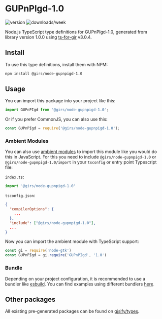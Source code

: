 
# GUPnPIgd-1.0

![version](https://img.shields.io/npm/v/@girs/node-gupnpigd-1.0)
![downloads/week](https://img.shields.io/npm/dw/@girs/node-gupnpigd-1.0)


Node.js TypeScript type definitions for GUPnPIgd-1.0, generated from library version 1.0.0 using [ts-for-gir](https://github.com/gjsify/ts-for-gir) v3.0.4.


## Install

To use this type definitions, install them with NPM:
```bash
npm install @girs/node-gupnpigd-1.0
```

## Usage

You can import this package into your project like this:
```ts
import GUPnPIgd from '@girs/node-gupnpigd-1.0';
```

Or if you prefer CommonJS, you can also use this:
```ts
const GUPnPIgd = require('@girs/node-gupnpigd-1.0');
```

### Ambient Modules

You can also use [ambient modules](https://github.com/gjsify/ts-for-gir/tree/main/packages/cli#ambient-modules) to import this module like you would do this in JavaScript.
For this you need to include `@girs/node-gupnpigd-1.0` or `@girs/node-gupnpigd-1.0/import` in your `tsconfig` or entry point Typescript file:

`index.ts`:
```ts
import '@girs/node-gupnpigd-1.0'
```

`tsconfig.json`:
```json
{
  "compilerOptions": {
    ...
  },
  "include": ["@girs/node-gupnpigd-1.0"],
  ...
}
```

Now you can import the ambient module with TypeScript support: 

```ts
const gi = require('node-gtk')
const GUPnPIgd = gi.require('GUPnPIgd', '1.0')
```


### Bundle

Depending on your project configuration, it is recommended to use a bundler like [esbuild](https://esbuild.github.io/). You can find examples using different bundlers [here](https://github.com/gjsify/ts-for-gir/tree/main/examples).

## Other packages

All existing pre-generated packages can be found on [gjsify/types](https://github.com/gjsify/types).

